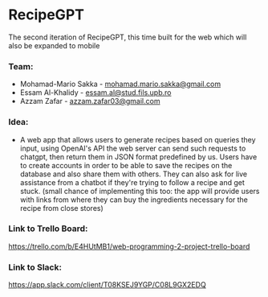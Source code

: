 # RecipeGPT
The second iteration of RecipeGPT, this time built for the web which will also be expanded to mobile

### Team: 

- Mohamad-Mario Sakka - mohamad.mario.sakka@gmail.com
- Essam Al-Khalidy - essam.al@stud.fils.upb.ro
- Azzam Zafar - azzam.zafar03@gmail.com

### Idea:

- A web app that allows users to generate recipes based on queries they input, using OpenAI's API the web server can send such requests to chatgpt, then return them in
JSON format predefined by us. Users have to create accounts in order to be able to save the recipes on the database and also share them with others. They can also ask for live assistance
from a chatbot if they're trying to follow a recipe and get stuck. (small chance of implementing this too: the app will provide users with links from where they can buy the ingredients
necessary for the recipe from close stores)

### Link to Trello Board:
https://trello.com/b/E4HUtMB1/web-programming-2-project-trello-board

### Link to Slack:
https://app.slack.com/client/T08KSEJ9YGP/C08L9GX2EDQ
